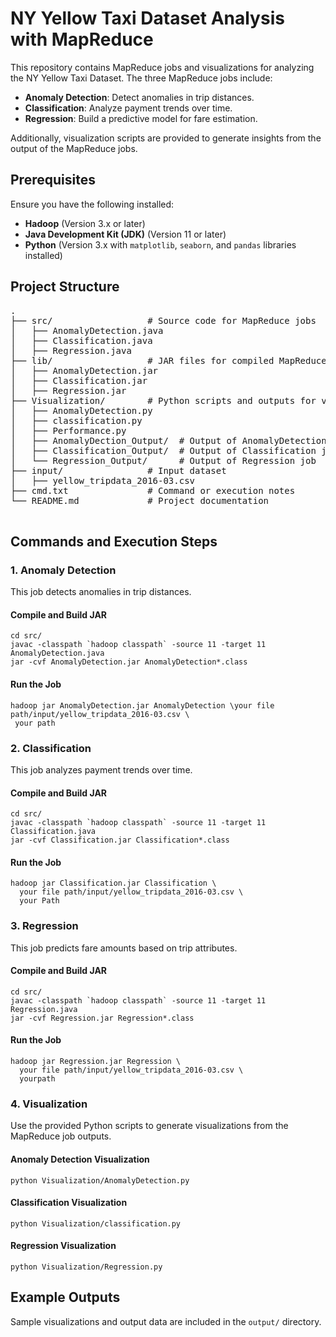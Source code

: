 <body>
<h1>NY Yellow Taxi Dataset Analysis with MapReduce</h1>
<p>This repository contains MapReduce jobs and visualizations for analyzing the NY Yellow Taxi Dataset. The three MapReduce jobs include:</p>
<ul>
<li><strong>Anomaly Detection</strong>: Detect anomalies in trip distances.</li>
<li><strong>Classification</strong>: Analyze payment trends over time.</li>
<li><strong>Regression</strong>: Build a predictive model for fare estimation.</li>
</ul>
<p>Additionally, visualization scripts are provided to generate insights from the output of the MapReduce jobs.</p>
<h2>Prerequisites</h2>
<p>Ensure you have the following installed:</p>
<ul>
<li><strong>Hadoop</strong> (Version 3.x or later)</li>
<li><strong>Java Development Kit (JDK)</strong> (Version 11 or later)</li>
<li><strong>Python</strong> (Version 3.x with <code>matplotlib</code>, <code>seaborn</code>, and <code>pandas</code> libraries installed)</li>
</ul>
<h2>Project Structure</h2>
<pre>
.
├── src/                  # Source code for MapReduce jobs
│   ├── AnomalyDetection.java
│   ├── Classification.java
│   ├── Regression.java
├── lib/                  # JAR files for compiled MapReduce jobs
│   ├── AnomalyDetection.jar
│   ├── Classification.jar
│   ├── Regression.jar
├── Visualization/        # Python scripts and outputs for visualization
│   ├── AnomalyDetection.py
│   ├── classification.py
│   ├── Performance.py
│   ├── AnomalyDection_Output/  # Output of AnomalyDetection job
│   ├── Classification_Output/  # Output of Classification job
│   └── Regression_Output/      # Output of Regression job
├── input/                # Input dataset
│   ├── yellow_tripdata_2016-03.csv
├── cmd.txt               # Command or execution notes
└── README.md             # Project documentation

</pre>
<h2>Commands and Execution Steps</h2>

<h3>1. Anomaly Detection</h3>
<p>This job detects anomalies in trip distances.</p>
<h4>Compile and Build JAR</h4>
<pre><code>cd src/
javac -classpath `hadoop classpath` -source 11 -target 11 AnomalyDetection.java
jar -cvf AnomalyDetection.jar AnomalyDetection*.class</code></pre>

<h4>Run the Job</h4>
<pre><code>hadoop jar AnomalyDetection.jar AnomalyDetection \your file path/input/yellow_tripdata_2016-03.csv \
 your path</code></pre>

<h3>2. Classification</h3>
<p>This job analyzes payment trends over time.</p>
<h4>Compile and Build JAR</h4>
<pre><code>cd src/
javac -classpath `hadoop classpath` -source 11 -target 11 Classification.java
jar -cvf Classification.jar Classification*.class</code></pre>

<h4>Run the Job</h4>
<pre><code>hadoop jar Classification.jar Classification \
  your file path/input/yellow_tripdata_2016-03.csv \
  your Path</code></pre>

<h3>3. Regression</h3>
<p>This job predicts fare amounts based on trip attributes.</p>
<h4>Compile and Build JAR</h4>
<pre><code>cd src/
javac -classpath `hadoop classpath` -source 11 -target 11 Regression.java
jar -cvf Regression.jar Regression*.class</code></pre>

<h4>Run the Job</h4>
<pre><code>hadoop jar Regression.jar Regression \
  your file path/input/yellow_tripdata_2016-03.csv \
  yourpath</code></pre>

<h3>4. Visualization</h3>
<p>Use the provided Python scripts to generate visualizations from the MapReduce job outputs.</p>

<h4>Anomaly Detection Visualization</h4>
<pre><code>python Visualization/AnomalyDetection.py</code></pre>

<h4>Classification Visualization</h4>
<pre><code>python Visualization/classification.py</code></pre>

<h4>Regression Visualization</h4>
<pre><code>python Visualization/Regression.py</code></pre>

<h2>Example Outputs</h2>
<p>Sample visualizations and output data are included in the <code>output/</code> directory.</p>
</body>
</html>
